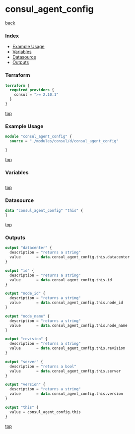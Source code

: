 # consul_agent_config

[back](../consul.md)

### Index

- [Example Usage](#example-usage)
- [Variables](#variables)
- [Datasource](#datasource)
- [Outputs](#outputs)

### Terraform

```terraform
terraform {
  required_providers {
    consul = ">= 2.10.1"
  }
}
```

[top](#index)

### Example Usage

```terraform
module "consul_agent_config" {
  source = "./modules/consul/d/consul_agent_config"

}
```

[top](#index)

### Variables

```terraform
```

[top](#index)

### Datasource

```terraform
data "consul_agent_config" "this" {
}
```

[top](#index)

### Outputs

```terraform
output "datacenter" {
  description = "returns a string"
  value       = data.consul_agent_config.this.datacenter
}

output "id" {
  description = "returns a string"
  value       = data.consul_agent_config.this.id
}

output "node_id" {
  description = "returns a string"
  value       = data.consul_agent_config.this.node_id
}

output "node_name" {
  description = "returns a string"
  value       = data.consul_agent_config.this.node_name
}

output "revision" {
  description = "returns a string"
  value       = data.consul_agent_config.this.revision
}

output "server" {
  description = "returns a bool"
  value       = data.consul_agent_config.this.server
}

output "version" {
  description = "returns a string"
  value       = data.consul_agent_config.this.version
}

output "this" {
  value = consul_agent_config.this
}
```

[top](#index)